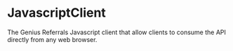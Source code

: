 JavascriptClient
================

The Genius Referrals Javascript client that allow clients to consume the API directly from any web browser.
